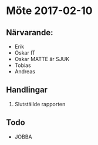 Möte 2017-02-10
===============

Närvarande:
-----------

  * Erik
  * Oskar IT
  * Oskar MATTE är SJUK
  * Tobias
  * Andreas

Handlingar
----------

  1. Slutställde rapporten

Todo
----

  * JOBBA

